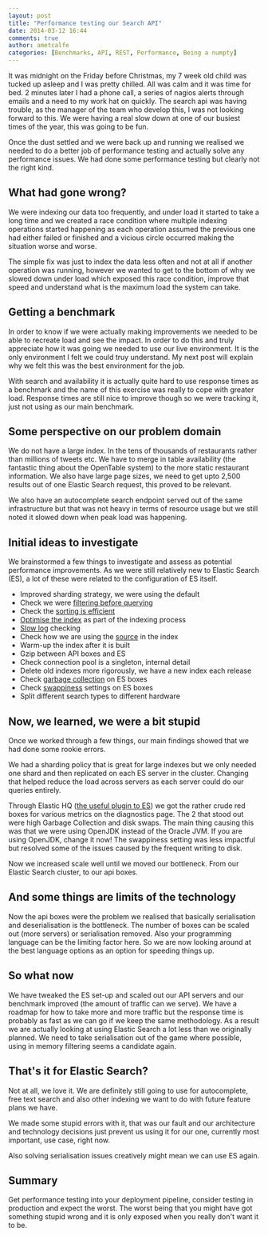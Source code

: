 ```yaml
---
layout: post
title: "Performance testing our Search API"
date: 2014-03-12 16:44
comments: true
author: ametcalfe
categories: [Benchmarks, API, REST, Performance, Being a numpty]
---
```


It was midnight on the Friday before Christmas, my 7 week old child was tucked up asleep and I was pretty chilled. All was calm and it was time for bed. 2 minutes later I had a phone call, a series of nagios alerts through emails and a need to my work hat on quickly. The search api was having trouble, as the manager of the team who develop this, I was not looking forward to this. We were having a real slow down at one of our busiest times of the year, this was going to be fun.

Once the dust settled and we were back up and running we realised we needed to do a better job of performance testing and actually solve any performance issues. We had done some performance testing but clearly not the right kind.

What had gone wrong?
---
We were indexing our data too frequently, and under load it started to take a long time and we created a race condition where multiple indexing operations started happening as each operation assumed the previous one had either failed or finished and a vicious circle occurred making the situation worse and worse. 

The simple fix was just to index the data less often and not at all if another operation was running, however we wanted to get to the bottom of why we slowed down under load which exposed this race condition, improve that speed and understand what is the maximum load the system can take.

Getting a benchmark
---
In order to know if we were actually making improvements we needed to be able to recreate load and see the impact. In order to do this and truly appreciate how it was going we needed to use our live environment. It is the only environment I felt we could truy understand. My next post will explain why we felt this was the best environment for the job.

With search and availability it is actually quite hard to use response times as a benchmark and the name of this exercise was really to cope with greater load. Response times are still nice to improve though so we were tracking it, just not using as our main benchmark.

Some perspective on our problem domain
---
We do not have a large index. In the tens of thousands of restaurants rather than millions of tweets etc. We have to merge in table availability (the fantastic thing about the OpenTable system) to the more static restaurant information. We also have large page sizes, we need to get upto 2,500 results out of one Elastic Search request, this proved to be relevant. 

We also have an autocomplete search endpoint served out of the same infrastructure but that was not heavy in terms of resource usage but we still noted it slowed down when peak load was happening.

Initial ideas to investigate
---
We brainstormed a few things to investigate and assess as potential performance improvements. As we were still relatively new to Elastic Search (ES), a lot of these were related to the configuration of ES itself.

* Improved sharding strategy, we were using the default
* Check we were [filtering before querying](http://elasticsearch-users.115913.n3.nabble.com/Elasticsearch-Filter-And-Query-td4027675.html)
* Check the [sorting is efficient](http://elasticsearch-users.115913.n3.nabble.com/Performance-of-term-query-with-sorting-td4032901.html)
* [Optimise the index](http://www.elasticsearch.org/guide/en/elasticsearch/reference/current/indices-optimize.html) as part of the indexing process
* [Slow log](http://www.elasticsearch.org/guide/en/elasticsearch/reference/current/indices-optimize.html) checking
* Check how we are using the [source](http://www.elasticsearch.org/guide/en/elasticsearch/reference/current/mapping-source-field.html) in the index
* Warm-up the index after it is built
* Gzip between API boxes and ES
* Check connection pool is a singleton, internal detail
* Delete old indexes more rigorously, we have a new index each release
* Check [garbage collection](http://grokbase.com/t/gg/elasticsearch/13bezebw1p/garbage-collector-issues) on ES boxes
* Check [swappiness](https://groups.google.com/forum/#!topic/logstash-users/gfTTbRABk1M) settings on ES boxes
* Split different search types to different hardware

Now, we learned, we were a bit stupid
---
Once we worked through a few things, our main findings showed that we had done some rookie errors. 

We had a sharding policy that is great for large indexes but we only needed one shard and then replicated on each ES server in the cluster. Changing that helped reduce the load across servers as each server could do our queries entirely.

Through Elastic HQ ([the useful plugin to ES](http://www.elastichq.org/)) we got the rather crude red boxes for various metrics on the diagnostics page. The 2 that stood out were high Garbage Collection and disk swaps. The main thing causing this was that we were using OpenJDK instead of the Oracle JVM. If you are using OpenJDK, change it now! The swappiness setting was less impactful but resolved some of the issues caused by the frequent writing to disk. 

Now we increased scale well until we moved our bottleneck. From our Elastic Search cluster, to our api boxes.

And some things are limits of the technology
---
Now the api boxes were the problem we realised that basically serialisation and deserialisation is the bottleneck. The number of boxes can be scaled out (more servers) or serialisation removed. Also your programming language can be the limiting factor here. So we are now looking around at the best language options as an option for speeding things up.

So what now
---
We have tweaked the ES set-up and scaled out our API servers and our benchmark improved (the amount of traffic can we serve). We have a roadmap for how to take more and more traffic but the response time is probably as fast as we can go if we keep the same methodology. As a result we are actually looking at using Elastic Search a lot less than we originally planned. We need to take serialisation out of the game where possible, using in memory filtering seems a candidate again.

That's it for Elastic Search?
---
Not at all, we love it. We are definitely still going to use for autocomplete, free text search and also other indexing we want to do with future feature plans we have. 

We made some stupid errors with it, that was our fault and our architecture and technology decisions just prevent us using it for our one, currently most important, use case, right now. 

Also solving serialisation issues creatively might mean we can use ES again.

Summary
---
Get performance testing into your deployment pipeline, consider testing in production and expect the worst. The worst being that you might have got something stupid wrong and it is only exposed when you really don't want it to be.










